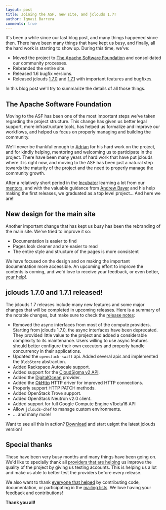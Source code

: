 ```yaml
---
layout: post
title: Joining the ASF, new site, and jclouds 1.7!
author: Ignasi Barrera
comments: true
---
```


It's been a while since our last blog post, and many things happened since then. There have been many things that have kept us busy, and finally, all the hard work is starting to show up. During this time, we've:

* Moved the project to [The Apache Software Foundation](http://www.apache.org) and consolidated our community processes.
* Rebranded the entire site.
* Released 1.6 bugfix versions.
* Released jclouds [1.7.0](/releasenotes/1.7/) and [1.7.1](/releasenotes/1.7.1/) with important features and bugfixes.

In this blog post we'll try to summarize the details of all those things.

## The Apache Software Foundation

Moving to the ASF has been one of the most important steps we've taken regarding the project structure. This change has given us better legal support, more infrastructure tools, has helped us formalize and improve our workflows, and helped us focus on properly managing and building the community.

We'll never be thankful enough to [Adrian](https://twitter.com/adrianfcole) for his hard work on the project, and for kindly helping, mentoring and welcoming us to participate in the project. There have been many years of hard work that have put jclouds where it is right now, and moving to the ASF has been just a natural step towards the maturity of the project and the need to properly manage the community growth.

After a relatively short period in the [Incubator](https://incubator.apache.org) learning a lot from our [mentors](https://incubator.apache.org/projects/jclouds.html), and with the valuable guidance from [Andrew Bayer](https://twitter.com/abayer) and his help making the first releases, we graduated as a top level project... And here we are!

## New design for the main site

Another important change that has kept us busy has been the rebranding of the main site. We've tried to improve it so:

* Documentation is easier to find
* Pages look cleaner and are easier to read
* The entire style and structure of the pages is more consistent

We have focused on the design and on making the important documentation more accessible. An upcoming effort to improve the contents is coming, and we'd love to receive your feedback, or even better, [your help](http://wiki.apache.org/jclouds/How%20to%20Contribute%20Documentation)!.

## jclouds 1.7.0 and 1.7.1 released!

The jclouds 1.7 releases include many new features and some major changes that will be completed in upcoming releases. Here is a summary of the notable changes, but make sure to check the [release notes](/releasenotes/):

* Removed the async interfaces from most of the compute providers. Starting from jclouds 1.7.0, the async interfaces have been deprecated. They provided little value to the project and added a considerable complexity to its maintenance. Users willing to use async features should better configure their own executors and properly handle concurrency in their applications.
* Updated the `openstack-swift` api. Added several apis and implemented the `BlobStore` abstraction.
* Added Rackspace Autoscale support.
* Added support for the [CloudSigma v2 API](https://cloudsigma-docs.readthedocs.org/en/2.10/).
* Added the [DigitalOcean](https://www.digitalocean.com) provider.
* Added the [OkHttp](http://square.github.io/okhttp/) HTTP driver for improved HTTP connections.
* Properly support HTTP PATCH methods.
* Added OpenStack Trove support.
* Added OpenStack Neutron v2.0 client.
* Added support for full Google Compute Engine v1beta16 API
* Allow `jclouds-chef` to manage custom environments.
* ... and many more!

Want to see all this in action? [Download](/start/install) and start usignt the latest jclouds version!

## Special thanks

These have been very busy months and many things have been going on. We'd like to specially thank all [providers that are helping](http://wiki.apache.org/jclouds/Test%20Provider%20Thanks) us improve the quality of the project by giving us testing accounts. This is helping us a lot and make us able to better test the providers before every release.

We also want to thank [everyone that helped](http://www.ohloh.net/p/jclouds/contributors?query=&sort=latest_commit) by contributing code, documentation, or participating in the [mailing lists](/community). We love having your feedback and contributions!

**Thank you all!**
